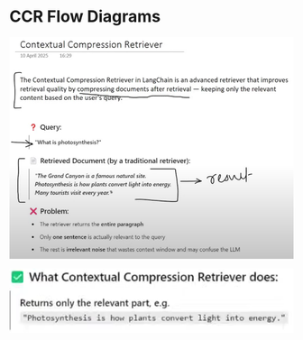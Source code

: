 # CCR Flow Diagrams

![Diagram showing CCR flow](image.png)

![Annotated flowchart with CCR process](image-1.png)